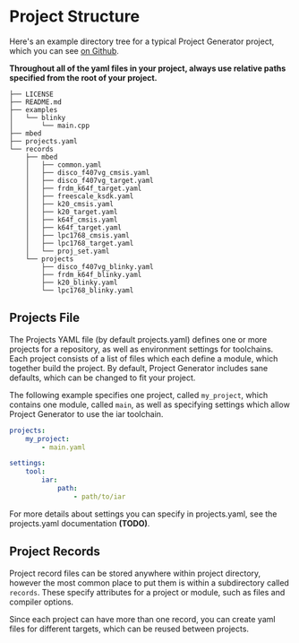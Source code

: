 # Project Structure

Here's an example directory tree for a typical Project Generator project, which you can see [on Github](https://github.com/project-generator/project_generator_mbed_examples). 

**Throughout all of the yaml files in your project, always use relative paths specified from the root of your project.**

```
├── LICENSE
├── README.md
├── examples
│   └── blinky
│       └── main.cpp
├── mbed
├── projects.yaml
└── records
    ├── mbed
    │   ├── common.yaml
    │   ├── disco_f407vg_cmsis.yaml
    │   ├── disco_f407vg_target.yaml
    │   ├── frdm_k64f_target.yaml
    │   ├── freescale_ksdk.yaml
    │   ├── k20_cmsis.yaml
    │   ├── k20_target.yaml
    │   ├── k64f_cmsis.yaml
    │   ├── k64f_target.yaml
    │   ├── lpc1768_cmsis.yaml
    │   ├── lpc1768_target.yaml
    │   └── proj_set.yaml
    └── projects
        ├── disco_f407vg_blinky.yaml
        ├── frdm_k64f_blinky.yaml
        ├── k20_blinky.yaml
        └── lpc1768_blinky.yaml
```

## Projects File

The Projects YAML file (by default projects.yaml) defines one or more projects for a repository, as well as environment settings for toolchains. Each project consists of a list of files which each define a module, which together build the project. By default, Project Generator includes sane defaults, which can be changed to fit your project.

The following example specifies one project, called `my_project`, which contains one module, called `main`, as well as specifying settings which allow Project Generator to use the iar toolchain.

```yaml
projects:
    my_project:
        - main.yaml

settings:
    tool:
        iar:
            path:
                - path/to/iar
```

For more details about settings you can specify in projects.yaml, see the projects.yaml documentation **(TODO)**.

## Project Records

Project record files can be stored anywhere within project directory, however the most common place to put them is within a subdirectory called `records`. These specify attributes for a project or module, such as files and compiler options.

Since each project can have more than one record, you can create yaml files for different targets, which can be reused between projects.


